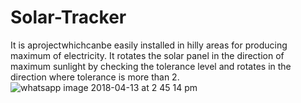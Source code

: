 # Solar-Tracker
It is aprojectwhichcanbe easily installed in hilly areas for producing maximum of electricity. It rotates the solar panel in the direction of maximum sunlight by checking the tolerance level and rotates in the direction where tolerance is more than 2.
![whatsapp image 2018-04-13 at 2 45 14 pm](https://user-images.githubusercontent.com/37550379/43414825-8f6b45ae-9451-11e8-8c45-a3f6aea88f47.jpeg)


